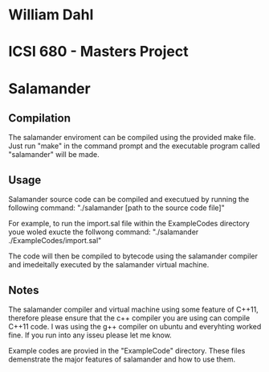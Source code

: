 # William Dahl
# ICSI 680 - Masters Project

# Salamander

## Compilation
The salamander enviroment can be compiled using the provided make file.
Just run "make" in the command prompt and the executable program called "salamander" will be made.

## Usage
Salamander source code can be compiled and executued by running the following command:
"./salamander [path to the source code file]"

For example, to run the import.sal file within the ExampleCodes directory youe woled exucte the follwong command:
"./salamander ./ExampleCodes/import.sal"

The code will then be compiled to bytecode using the salamander compiler and imedeitally executed by the salamander virtual machine.

## Notes
The salamander compiler and virtual machine using some feature of C++11, therefore please ensure that the c++ compiler you are using can compile C++11 code. I was using the g++ compiler on ubuntu and everyhting worked fine. If you run into any isseu please let me know.

Example codes are provied in the "ExampleCode" directory. These files demenstrate the major features of salamander and how to use them.